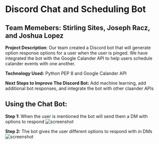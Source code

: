 # Discord Chat and Scheduling Bot
## Team Memebers: Stirling Sites, Joseph Racz, and Joshua Lopez
**Project Description**: Our team created a Discord bot that will generate option response options for a user when the user is pinged. We have integrated the bot with the Google Calander API to help users schedule calander events with one another.

**Technology Used:** Python PEP 8 and Google Calander API

**Next Steps to Improve The Discord Bot:** Add machine learning, add additional bot responses, and integrate the bot with other claander APIs

## Using the Chat Bot:

**Step 1:** When the user is mentioned the bot will send them a DM with options to respond
![screenshot](https://github.com/stirlingsites/Discord-ChatBot/blob/main/ChatBot1.png)

**Step 2:** The bot gives the user different options to respond with in DMs
![screenshot](https://github.com/stirlingsites/Discord-ChatBot/blob/main/ChatBot2.png)



